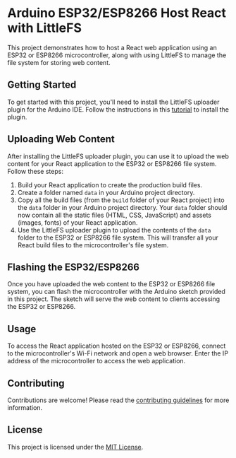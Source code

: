 # Arduino ESP32/ESP8266 Host React with LittleFS

This project demonstrates how to host a React web application using an ESP32 or ESP8266 microcontroller, along with using LittleFS to manage the file system for storing web content.

## Getting Started

To get started with this project, you'll need to install the LittleFS uploader plugin for the Arduino IDE. Follow the instructions in this [tutorial](https://randomnerdtutorials.com/arduino-ide-2-install-esp32-littlefs/) to install the plugin.

## Uploading Web Content

After installing the LittleFS uploader plugin, you can use it to upload the web content for your React application to the ESP32 or ESP8266 file system. Follow these steps:

1. Build your React application to create the production build files.
2. Create a folder named `data` in your Arduino project directory.
3. Copy all the build files (from the `build` folder of your React project) into the `data` folder in your Arduino project directory. Your `data` folder should now contain all the static files (HTML, CSS, JavaScript) and assets (images, fonts) of your React application.
4. Use the LittleFS uploader plugin to upload the contents of the `data` folder to the ESP32 or ESP8266 file system. This will transfer all your React build files to the microcontroller's file system.

## Flashing the ESP32/ESP8266

Once you have uploaded the web content to the ESP32 or ESP8266 file system, you can flash the microcontroller with the Arduino sketch provided in this project. The sketch will serve the web content to clients accessing the ESP32 or ESP8266.

## Usage

To access the React application hosted on the ESP32 or ESP8266, connect to the microcontroller's Wi-Fi network and open a web browser. Enter the IP address of the microcontroller to access the web application.

## Contributing

Contributions are welcome! Please read the [contributing guidelines](CONTRIBUTING.md) for more information.

## License

This project is licensed under the [MIT License](LICENSE).
